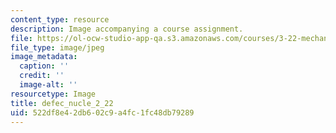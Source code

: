 ```yaml
---
content_type: resource
description: Image accompanying a course assignment.
file: https://ol-ocw-studio-app-qa.s3.amazonaws.com/courses/3-22-mechanical-behavior-of-materials-spring-2008/522df8e42db602c9a4fc1fc48db79289_defec_nucle_2_22.jpg
file_type: image/jpeg
image_metadata:
  caption: ''
  credit: ''
  image-alt: ''
resourcetype: Image
title: defec_nucle_2_22
uid: 522df8e4-2db6-02c9-a4fc-1fc48db79289
---
```

